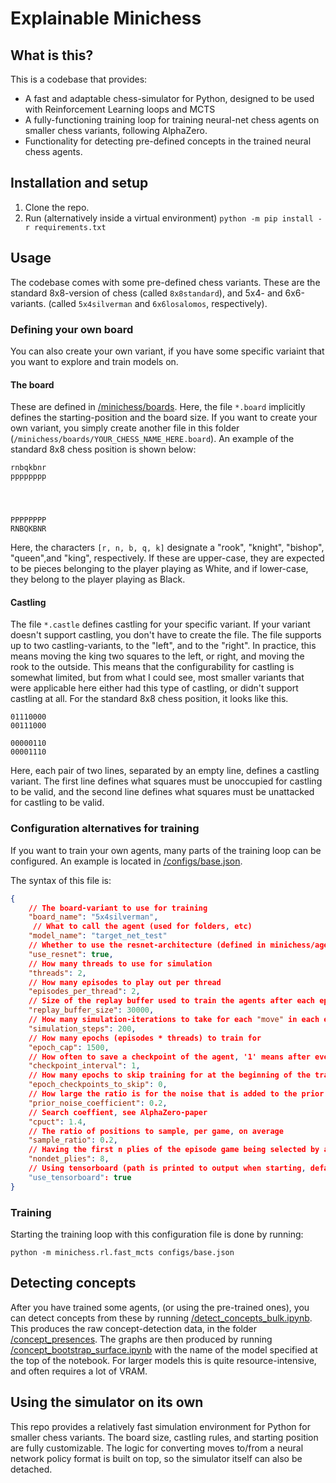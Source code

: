# Explainable Minichess

## What is this?
This is a codebase that provides:
- A fast and adaptable chess-simulator for Python, designed to be used with Reinforcement Learning loops and MCTS
- A fully-functioning training loop for training neural-net chess agents on smaller chess variants, following AlphaZero.
- Functionality for detecting pre-defined concepts in the trained neural chess agents.

## Installation and setup
1. Clone the repo.
2. Run (alternatively inside a virtual environment) `python -m pip install -r requirements.txt`

## Usage
The codebase comes with some pre-defined chess variants. These are the standard 8x8-version of chess (called `8x8standard`), and 5x4- and 6x6-variants. (called `5x4silverman` and `6x6losalomos`, respectively).
### Defining your own board
You can also create your own variant, if you have some specific variaint that you want to explore and train models on.
#### The board
These are defined in [/minichess/boards](/minichess/boards). Here, the file `*.board` implicitly defines the starting-position and the board size. If you want to create your own variant, you simply create another file in this folder (`/minichess/boards/YOUR_CHESS_NAME_HERE.board`). An example of the standard 8x8 chess position is shown below:

```
rnbqkbnr
pppppppp
        
        


PPPPPPPP
RNBQKBNR
```
Here, the characters `[r, n, b, q, k]` designate a "rook", "knight", "bishop", "queen",and "king", respectively. If these are upper-case, they are expected to be pieces belonging to the player playing as White, and if lower-case, they belong to the player playing as Black.

#### Castling
The file `*.castle` defines castling for your specific variant. If your variant doesn't support castling, you don't have to create the file.
The file supports up to two castling-variants, to the "left", and to the "right". In practice, this means moving the king two squares to the left, or right, and moving the rook to the outside. This means that the configurability for castling is somewhat limited, but from what I could see, most smaller variants that were applicable here either had this type of castling, or didn't support castling at all. For the standard 8x8 chess position, it looks like this.
```
01110000
00111000

00000110
00001110
```
Here, each pair of two lines, separated by an empty line, defines a castling variant. The first line defines what squares must be unoccupied for castling to be valid, and the second line defines what squares must be unattacked for castling to be valid.


### Configuration alternatives for training
If you want to train your own agents, many parts of the training loop can be configured. An example is located in [/configs/base.json](/configs/base.json).

The syntax of this file is:
```json
{
    // The board-variant to use for training
    "board_name": "5x4silverman", 
     // What to call the agent (used for folders, etc)
    "model_name": "target_net_test"
    // Whether to use the resnet-architecture (defined in minichess/agents/resnet.py), or the standard-architecture (defined in minichess/agents/convnet.py)
    "use_resnet": true, 
    // How many threads to use for simulation
    "threads": 2, 
    // How many episodes to play out per thread
    "episodes_per_thread": 2, 
    // Size of the replay buffer used to train the agents after each epoch
    "replay_buffer_size": 30000,
    // How many simulation-iterations to take for each "move" in each episode 
    "simulation_steps": 200, 
    // How many epochs (episodes * threads) to train for
    "epoch_cap": 1500, 
    // How often to save a checkpoint of the agent, '1' means after every epoch, '2' means after every second epoch, etc.
    "checkpoint_interval": 1, 
    // How many epochs to skip training for at the beginning of the training phase (this is useful if you want to let the replay buffer fill a bit before starting to train your agent)
    "epoch_checkpoints_to_skip": 0, 
    // How large the ratio is for the noise that is added to the prior noise when exploring the search tree
    "prior_noise_coefficient": 0.2, 
    // Search coeffient, see AlphaZero-paper
    "cpuct": 1.4, 
    // The ratio of positions to sample, per game, on average
    "sample_ratio": 0.2, 
    // Having the first n plies of the episode game being selected by a weighted choice, instead of argmax 
    "nondet_plies": 8, 
    // Using tensorboard (path is printed to output when starting, defaults to localhost:6006)
    "use_tensorboard": true
}
```
### Training
Starting the training loop with this configuration file is done by running:

`python -m minichess.rl.fast_mcts configs/base.json`
## Detecting concepts
After you have trained some agents, (or using the pre-trained ones), you can detect concepts from these by running [/detect_concepts_bulk.ipynb](/detect_concepts_bulk.ipynb). This produces the raw concept-detection data, in the folder [/concept_presences](/concept_presences).
The graphs are then produced by running [/concept_bootstrap_surface.ipynb](/concept_bootstrap_surface.ipynb) with the name of the model specified at the top of the notebook.
For larger models this is quite resource-intensive, and often requires a lot of VRAM. 
## Using the simulator on its own
This repo provides a relatively fast simulation environment for Python for smaller chess variants. The board size, castling rules, and starting position are fully customizable. The logic for converting moves to/from a neural network policy format is built on top, so the simulator itself can also be detached.
